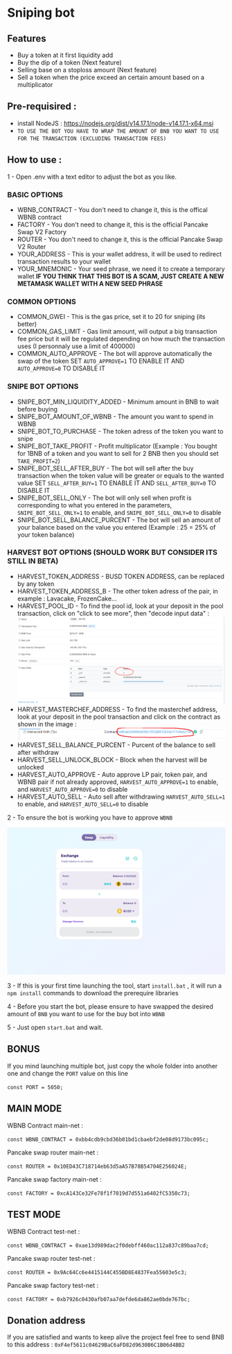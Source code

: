 # Sniping bot

## Features
- Buy a token at it first liquidity add
- Buy the dip of a token (Next feature)
- Selling base on a stoploss amount (Next feature)
- Sell a token when the price exceed an certain amount based on a multiplicator

## Pre-requisired : 
- install NodeJS : https://nodejs.org/dist/v14.17.1/node-v14.17.1-x64.msi
- `TO USE THE BOT YOU HAVE TO WRAP THE AMOUNT OF BNB YOU WANT TO USE FOR THE TRANSACTION (EXCLUDING TRANSACTION FEES)`

## How to use : 

1 - Open .env with a text editor to adjust the bot as you like.

### BASIC OPTIONS
- WBNB_CONTRACT - You don't need to change it, this is the offical WBNB contract
- FACTORY - You don't need to change it, this is the official Pancake Swap V2 Factory
- ROUTER - You don't need to change it, this is the official Pancake Swap V2 Router
- YOUR_ADDRESS - This is your wallet address, it will be used to redirect transaction results to your wallet
- YOUR_MNEMONIC - Your seed phrase, we need it to create a temporary wallet  **IF YOU THINK THAT THIS BOT IS A SCAM, JUST CREATE A NEW METAMASK WALLET WITH A NEW SEED PHRASE**

### COMMON OPTIONS
- COMMON_GWEI - This is the gas price, set it to 20 for sniping (its better)
- COMMON_GAS_LIMIT - Gas limit amount, will output a big transaction fee price but it will be regulated depending on how much the transaction uses (I personnaly use a limit of 400000)
- COMMON_AUTO_APPROVE - The bot will approve automatically the swap of the token SET `AUTO_APPROVE=1` TO ENABLE IT AND `AUTO_APPROVE=0` TO DISABLE IT

### SNIPE BOT OPTIONS
- SNIPE_BOT_MIN_LIQUIDITY_ADDED - Minimum amount in BNB to wait before buying
- SNIPE_BOT_AMOUNT_OF_WBNB - The amount you want to spend in WBNB
- SNIPE_BOT_TO_PURCHASE - The token adress of the token you want to snipe
- SNIPE_BOT_TAKE_PROFIT - Profit multiplicator (Example : You bought for 1BNB of a token and you want to sell for 2 BNB then you should set `TAKE_PROFIT=2`)
- SNIPE_BOT_SELL_AFTER_BUY - The bot will sell after the buy transaction when the token value will be greater or equals to the wanted value SET `SELL_AFTER_BUY=1` TO ENABLE IT AND `SELL_AFTER_BUY=0` TO DISABLE IT
- SNIPE_BOT_SELL_ONLY - The bot will only sell when profit is corresponding to what you entered in the parameters, `SNIPE_BOT_SELL_ONLY=1` to enable, and `SNIPE_BOT_SELL_ONLY=0` to disable
- SNIPE_BOT_SELL_BALANCE_PURCENT - The bot will sell an amount of your balance based on the value you entered (Example : 25 = 25% of your token balance)

### HARVEST BOT OPTIONS (SHOULD WORK BUT CONSIDER ITS STILL IN BETA)
- HARVEST_TOKEN_ADDRESS - BUSD TOKEN ADDRESS, can be replaced by any token
- HARVEST_TOKEN_ADDRESS_B - The other token adress of the pair, in example : Lavacake, FrozenCake...
- HARVEST_POOL_ID - To find the pool id, look at your deposit in the pool transaction, click on "click to see more", then "decode input data" : <img src="./imags/PoolId.PNG">
- HARVEST_MASTERCHEF_ADDRESS - To find the masterchef address, look at your deposit in the pool transaction and click on the contract as shown in the image : <img src="./imags/Masterchief.PNG">
- HARVEST_SELL_BALANCE_PURCENT - Purcent of the balance to sell after withdraw
- HARVEST_SELL_UNLOCK_BLOCK - Block when the harvest will be unlocked
- HARVEST_AUTO_APPROVE - Auto approve LP pair, token pair, and WBNB pair if not already approved, `HARVEST_AUTO_APPROVE=1` to enable, and `HARVEST_AUTO_APPROVE=0` to disable
- HARVEST_AUTO_SELL - Auto sell after withdrawing `HARVEST_AUTO_SELL=1` to enable, and `HARVEST_AUTO_SELL=0` to disable


2 - To ensure the bot is working you have to approve `WBNB`
<img src="./imags/Approve.PNG">

3 - If this is your first time launching the tool, start `install.bat` , it will run a `npm install` commands to download the prerequire libraries

4 - Before you start the bot, please ensure to have swapped the desired amount of `BNB` you want to use for the buy bot into `WBNB`

5 - Just open `start.bat` and wait.

## BONUS

If you mind launching multiple bot, just copy the whole folder into another one and change the `PORT` value on this line

`const PORT = 5050;`

## MAIN MODE

WBNB Contract main-net :

`const WBNB_CONTRACT = 0xbb4cdb9cbd36b01bd1cbaebf2de08d9173bc095c;`

Pancake swap router main-net : 

`const ROUTER = 0x10ED43C718714eb63d5aA57B78B54704E256024E;`

Pancake swap factory main-net : 

`const FACTORY = 0xcA143Ce32Fe78f1f7019d7d551a6402fC5350c73;`


## TEST MODE

WBNB Contract test-net :

`const WBNB_CONTRACT = 0xae13d989dac2f0debff460ac112a837c89baa7cd;`

Pancake swap router test-net : 

`const ROUTER = 0x9Ac64Cc6e4415144C455BD8E4837Fea55603e5c3;`

Pancake swap factory test-net : 

`const FACTORY = 0xb7926c0430afb07aa7defde6da862ae0bde767bc;`

## Donation address
If you are satisfied and wants to keep alive the project feel free to send BNB to this address : `0xF4ef5611c04629BaC6aFD82d9630B6C1B06d4BB2`
